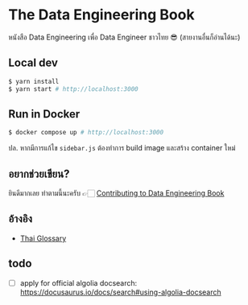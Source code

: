 # The Data Engineering Book

หนังสือ Data Engineering เพื่อ Data Engineer ชาวไทย 😎 (สายงานอื่นก็อ่านได้นะ)

## Local dev
```sh
$ yarn install
$ yarn start # http://localhost:3000
```

## Run in Docker
```sh
$ docker compose up # http://localhost:3000
```
ปล. หากมีการแก้ไข `sidebar.js` ต้องทำการ build image และสร้าง container ใหม่

## อยากช่วยเขียน?

ยินดีมากเลย ทำตามนี้นะครับ 👉🏻 [Contributing to Data Engineering Book](CONTRIBUTING.md)

## อ้างอิง

* [Thai Glossary](http://glossary.in.th/)

## todo
- [ ] apply for official algolia docsearch: https://docusaurus.io/docs/search#using-algolia-docsearch

